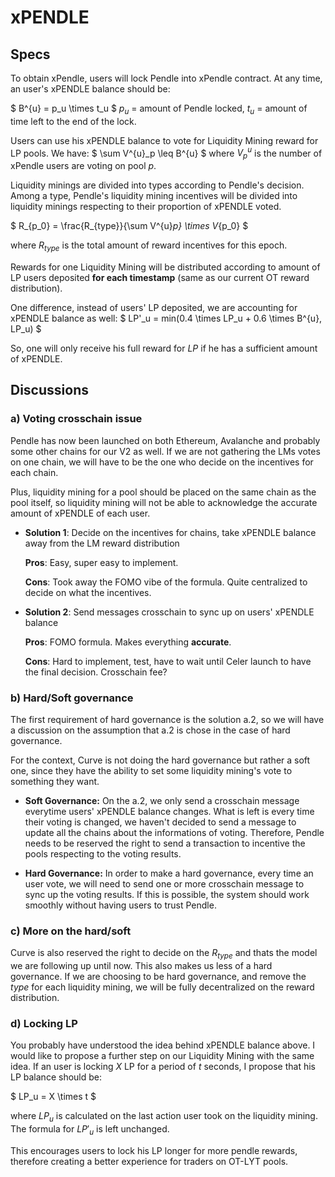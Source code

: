 # xPENDLE 

## Specs

To obtain xPendle, users will lock Pendle into xPendle contract. At any time, an user's xPENDLE balance should be:

$
B^{u} = p_u \times t_u
$ 
$p_u$ = amount of Pendle locked, $t_u$ = amount of time left to the end of the lock.


Users can use his xPENDLE balance to vote for Liquidity Mining reward for LP pools. We have:
$
\sum V^{u}_p \leq B^{u}
$
where $V^{u}_p$ is the number of xPendle users are voting on pool $p$.

Liquidity minings are divided into types according to Pendle's decision. Among a type, Pendle's liquidity mining incentives will be divided into liquidity minings respecting to their proportion of xPENDLE voted. 

$
R_{p_0} = \frac{R_{type}}{\sum V^{u}_p} \times V_{p_0}
$

where $R_{type}$ is the total amount of reward incentives for this epoch.

Rewards for one Liquidity Mining will be distributed according to amount of LP users deposited **for each timestamp** (same as our current OT reward distribution).

One difference, instead of users' LP deposited, we are accounting for xPENDLE balance as well:
$
LP'_u = min(0.4 \times LP_u + 0.6 \times B^{u}, LP_u)
$

So, one will only receive his full reward for $LP$ if he has a sufficient amount of xPENDLE.


## Discussions

### **a) Voting crosschain issue**

Pendle has now been launched on both Ethereum, Avalanche and probably some other chains for our V2 as well. If we are not gathering the LMs votes on one chain, we will have to be the one who decide on the incentives for each chain. 

Plus, liquidity mining for a pool should be placed on the same chain as the pool itself, so liquidity mining will not be able to acknowledge the accurate amount of xPENDLE of each user.

* **Solution 1**: Decide on the incentives for chains, take xPENDLE balance away from the LM reward distribution
    
    **Pros**: Easy, super easy to implement.

    **Cons**: Took away the FOMO vibe of the formula. Quite centralized to decide on what the incentives.

* **Solution 2**: Send messages crosschain to sync up on users' xPENDLE balance
    
    **Pros**: FOMO formula. Makes everything **accurate**.

    **Cons**: Hard to implement, test, have to wait until Celer launch to have the final decision. Crosschain fee?

### **b) Hard/Soft governance**

The first requirement of hard governance is the solution a.2, so we will have a discussion on the assumption that a.2 is chose in the case of hard governance.

For the context, Curve is not doing the hard governance but rather a soft one, since they have the ability to set some liquidity mining's vote to something they want. 

* **Soft Governance:**
On the a.2, we only send a crosschain message everytime users' xPENDLE balance changes. What is left is every time their voting is changed, we haven't decided to send a message to update all the chains about the informations of voting. Therefore, Pendle needs to be reserved the right to send a transaction to incentive the pools respecting to the voting results.

* **Hard Governance:** 
In order to make a hard governance, every time an user vote, we will need to send one or more crosschain message to sync up the voting results. If this is possible, the system should work smoothly without having users to trust Pendle.

### **c) More on the hard/soft**

Curve is also reserved the right to decide on the $R_{type}$ and thats the model we are following up until now. This also makes us less of a hard governance. If we are choosing to be hard governance, and remove the $type$ for each liquidity mining, we will be fully decentralized on the reward distribution.

### **d) Locking LP**

You probably have understood the idea behind xPENDLE balance above. I would like to propose a further step on our Liquidity Mining with the same idea. If an user is locking $X$ LP for a period of $t$ seconds, I propose that his LP balance should be:

$
LP_u = X \times t
$

where $LP_u$ is calculated on the last action user took on the liquidity mining. The formula for $LP'_u$ is left unchanged.

This encourages users to lock his LP longer for more pendle rewards, therefore creating a better experience for traders on OT-LYT pools.